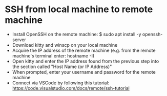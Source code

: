 # SSH from local machine to remote machine
* Install OpenSSH on the remote machine: $ sudo apt install -y openssh-server
* Download kitty and winscp on your local machine
* Acquire the IP address of the remote machine (e.g. from the remote machine's terminal enter: hostname -I)
* Open kitty and enter the IP address found from the previous step into the section called "Host Name (or IP Address)"
* When prompted, enter your username and password for the remote machine
* Connect via VSCode by following this tutorial: https://code.visualstudio.com/docs/remote/ssh-tutorial
